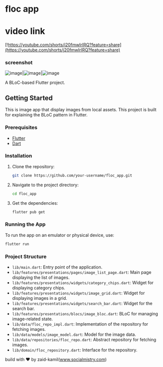 
# floc app

# video link

[!https://youtube.com/shorts/j20fmwIrIRQ?feature=share](https://youtube.com/shorts/j20fmwIrIRQ?feature=share)

### screenshot 
![image](screenshots/list.png)|![image](screenshots/search.png)|![image](screenshots/view.png)

A BLoC-based Flutter project.

## Getting Started

This is image app that display images from local assets. This project is built for explaining the BLoC pattern in Flutter.

### Prerequisites

- [Flutter](https://flutter.dev/docs/get-started/install)
- [Dart](https://dart.dev/get-dart)

### Installation

1. Clone the repository:
   ```sh
   git clone https://github.com/your-username/floc_app.git
   ```
2. Navigate to the project directory:
   ```sh
   cd floc_app
   ```
3. Get the dependencies:
   ```sh
   flutter pub get
   ```

### Running the App

To run the app on an emulator or physical device, use:
```sh
flutter run
```

### Project Structure

- `lib/main.dart`: Entry point of the application.
- `lib/features/presentations/pages/image_list_page.dart`: Main page displaying the list of images.
- `lib/features/presentations/widgets/category_chips.dart`: Widget for displaying category chips.
- `lib/features/presentations/widgets/image_grid.dart`: Widget for displaying images in a grid.
- `lib/features/presentations/widgets/search_bar.dart`: Widget for the search bar.
- `lib/features/presentations/blocs/image_bloc.dart`: BLoC for managing image-related state.
- `lib/data/floc_repo_impl.dart`: Implementation of the repository for fetching images.
- `lib/data/models/image_model.dart`: Model for the image data.
- `lib/data/repositories/floc_repo.dart`: Abstract repository for fetching images.
- `lib/domain/floc_repository.dart`: Interface for the repository.

build with ❤️ by zaid-kamil(www.socialmistry.com)